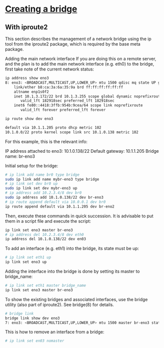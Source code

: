 # **[Creating a bridge](https://wiki.archlinux.org/title/network_bridge)**

## With iproute2

This section describes the management of a network bridge using the ip tool from the iproute2 package, which is required by the base meta package.

Adding the main network interface
If you are doing this on a remote server, and the plan is to add the main network interface (e.g. eth0) to the bridge, first take note of the current network status:

```bash
ip address show eno3
8: eno3: <BROADCAST,MULTICAST,UP,LOWER_UP> mtu 1500 qdisc mq state UP group default qlen 1000
    link/ether b8:ca:3a:6a:35:9a brd ff:ff:ff:ff:ff:ff
    altname enp1s0f2
    inet 10.1.3.172/22 brd 10.1.3.255 scope global dynamic noprefixroute eno3
       valid_lft 182918sec preferred_lft 182918sec
    inet6 fe80::4418:3ffb:954b:9cea/64 scope link noprefixroute 
       valid_lft forever preferred_lft forever

ip route show dev eno3

default via 10.1.1.205 proto dhcp metric 102 
10.1.0.0/22 proto kernel scope link src 10.1.0.138 metric 102 
```

For this example, this is the relevant info:

IP address attached to eno3: 10.1.0.138/22
Default gateway: 10.1.1.205
Bridge name: br-eno3

Initial setup for the bridge:

```bash
# ip link add name br0 type bridge
sudo ip link add name mybr-eno3 type bridge
# ip link set dev br0 up
sudo ip link set dev mybr-eno3 up
# ip address add 10.2.3.4/8 dev br0
sudo ip address add 10.1.0.138/22 dev br-eno3
# ip route append default via 10.0.0.1 dev br0
ip route append default via 10.1.1.205 dev br-eno2
```

Then, execute these commands in quick succession. It is advisable to put them in a script file and execute the script:

```bash
ip link set eno3 master br-eno3
# ip address del 10.2.3.4/8 dev eth0
ip address del 10.1.0.138/22 dev en03
```

To add an interface (e.g. eth1) into the bridge, its state must be up:

```bash
# ip link set eth1 up
ip link set eno3 up
```

Adding the interface into the bridge is done by setting its master to bridge_name:

```bash
# ip link set eth1 master bridge_name
ip link set eno3 master br-eno3
```

To show the existing bridges and associated interfaces, use the bridge utility (also part of iproute2). See bridge(8) for details.

```bash
# bridge link
bridge link show dev eno3   
7: eno3: <BROADCAST,MULTICAST,UP,LOWER_UP> mtu 1500 master br-eno3 state forwarding priority 32 cost 100 
```

This is how to remove an interface from a bridge:

```bash
# ip link set en03 nomaster
```
